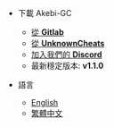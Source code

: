 <!-- zh-tw/_navbar_.md -->

* 下載 Akebi-GC
  * [從 <b>Gitlab</b>](https://git.crepe.moe/taiga74164/Akebi-GC/-/releases/v1.1.1/)
  * [從 <b>UnknownCheats</b>](https://www.unknowncheats.me/forum/genshin-impact/512860-akebi-genshin-cheat.html)
  * [加入我們的 <b>Discord</b>](https://discord.gg/akebi)
  * 最新穩定版本: <b>v1.1.0</b>

* 語言
  * [English](/ "Home")
  * [繁體中文](/zh-tw/ "主頁")
